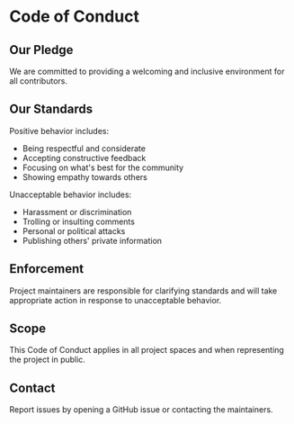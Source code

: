 # Code of Conduct

## Our Pledge

We are committed to providing a welcoming and inclusive environment for all contributors.

## Our Standards

Positive behavior includes:
- Being respectful and considerate
- Accepting constructive feedback
- Focusing on what's best for the community
- Showing empathy towards others

Unacceptable behavior includes:
- Harassment or discrimination
- Trolling or insulting comments
- Personal or political attacks
- Publishing others' private information

## Enforcement

Project maintainers are responsible for clarifying standards and will take appropriate action in response to unacceptable behavior.

## Scope

This Code of Conduct applies in all project spaces and when representing the project in public.

## Contact

Report issues by opening a GitHub issue or contacting the maintainers.
